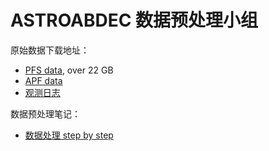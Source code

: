 ASTROABDEC 数据预处理小组
============================

原始数据下载地址：
* [PFS data](https://wltransfer.s3.cn-north-1.amazonaws.com.cn/pfs.tar.gz), over 22 GB
* [APF data](https://wltransfer.s3.cn-north-1.amazonaws.com.cn/apf.tar.gz)
* [观测日志](https://kdocs.cn/l/cnay2iUPKhSc)


数据预处理笔记：
* [数据处理 step by step](notehttps://github.com/astroabdec/raw_reduction/blob/main/ABDEC2024_raw_reduction.ipynb)
